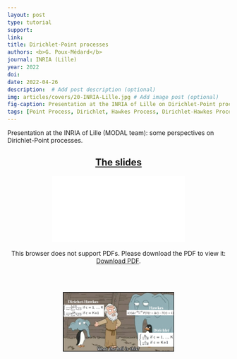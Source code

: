 ```yaml
---
layout: post
type: tutorial
support:
link:
title: Dirichlet-Point processes
authors: <b>G. Poux-Médard</b>
journal: INRIA (Lille)
year: 2022
doi:
date: 2022-04-26
description:  # Add post description (optional)
img: articles/covers/20-INRIA-Lille.jpg # Add image post (optional)
fig-caption: Presentation at the INRIA of Lille on Dirichlet-Point processes.
tags: [Point Process, Dirichlet, Hawkes Process, Dirichlet-Hawkes Process, Dynamics, Powered Dirichlet Process, Network, Netrate, Survival, Multivariate]
---
```



Presentation at the INRIA of Lille (MODAL team): some perspectives on Dirichlet-Point processes.

## <center><u>The slides</u></center>
<center>
<object data="/assets/img/articles/Tutorials/INRIA-Lille-(MP)DHP.pdf" type="application/pdf" width="100%" height="700px">
    <embed src="/assets/img/articles/Tutorials/INRIA-Lille-(MP)DHP.pdf">
        <p>This browser does not support PDFs. Please download the PDF to view it: <a href="/assets/img/articles/Tutorials/INRIA-Lille-(MP)DHP.pdf">Download PDF</a>.</p>
</object>
</center>

<br>
<br>

<p align="center">
    <img src="/assets/img/Vrac/DHPfusion.jpg" alt="drawing" width="50%"/>
</p>